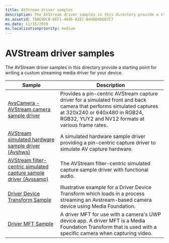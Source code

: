 ```yaml
---
title: AVStream driver samples
description: The AVStream driver samples in this directory provide a starting point for writing a custom streaming media driver for your device.
ms.assetid: 7ABE9DCB-6EF1-4A96-A2EC-B446D4DED7C7
ms.date: 11/15/2019
ms.localizationpriority: medium
---
```


# AVStream driver samples

The AVStream driver samples in this directory provide a starting point for writing a custom streaming media driver for your device.

| Sample | Description |
| --- | --- |
| [AvsCamera - AVStream camera sample driver](/samples/microsoft/windows-driver-samples/avscamera) | Provides a pin-centric AVStream capture driver for a simulated front and back camera that performs simulated captures at 320x240 or 640x480 in RGB24, RGB32, YUY2 and NV12 formats at various frame rates. |
| [AVStream simulated hardware sample driver (Avshws)](/samples/microsoft/windows-driver-samples/avstream-simulated-hardware-sample-driver-avshws) | A simulated hardware sample driver providing a pin-centric capture driver to simulate AV capture hardware. |
| [AVStream filter-centric simulated capture sample driver (Avssamp)](/samples/microsoft/windows-driver-samples/avstream-filter-centric-simulated-capture-sample-driver-avssamp/) | The AVStream filter-centric simulated capture sample driver with functional audio. |
| [Driver Device Transform Sample](/samples/microsoft/windows-driver-samples/driver-device-transform-sample) | Illustrative example for a Driver Device Transform which loads in a process streaming an Avstream-based camera device using Media Foundation. |
| [Driver MFT Sample](/samples/microsoft/windows-driver-samples/driver-mft-sample) | A driver MFT for use with a camera's UWP device app. A driver MFT is a Media Foundation Transform that is used with a specific camera when capturing video. |